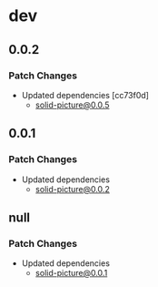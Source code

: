 # dev

## 0.0.2

### Patch Changes

- Updated dependencies [cc73f0d]
  - solid-picture@0.0.5

## 0.0.1

### Patch Changes

- Updated dependencies
  - solid-picture@0.0.2

## null

### Patch Changes

- Updated dependencies
  - solid-picture@0.0.1
